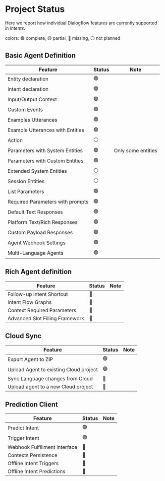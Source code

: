 # Project Status

Here we report how individual Dialogflow features are currently supported in
*Intents*.

colors: 🟢 complete, 🟡 partial, 🔴 missing, ⚪ not planned


## Basic Agent Definition

| Feature                          | Status | Note               |
|----------------------------------|--------|--------------------|
| Entity declaration               | 🟢     |                    |
| Intent declaration               | 🟢     |                    |
| Input/Output Context             | 🟢     |                    |
| Custom Events                    | 🟢     |                    |
| Examples Utterances              | 🟢     |                    |
| Example Utterances with Entities | 🟢     |                    |
| Action                           | ⚪     |                    |
| Parameters with System Entities  | 🟢     | Only some entities |
| Parameters with Custom Entities  | 🟢     |                    |
| Extended System Entities         | ⚪     |                    |
| Session Entities                 | ⚪     |                    |
| List Parameters                  | 🟢     |                    |
| Required Parameters with prompts | 🟢     |                    |
| Default Text Responses           | 🟢     |                    |
| Platform Text/Rich Responses     | 🟢     |                    |
| Custom Payload Responses         | 🟢     |                    |
| Agent Webhook Settings           | 🟢     |                    |
| Multi-Language Agents            | 🟢     |                    |

## Rich Agent definition

| Feature                          | Status | Note |
|----------------------------------|--------|------|
| Follow-up Intent Shortcut        | 🔴     |      |
| Intent Flow Graphs               | 🔴     |      |
| Context Required Parameters      | 🔴     |      |
| Advanced Slot Filling Framework  | 🔴     |      |

## Cloud Sync

| Feature                                | Status | Note |
|----------------------------------------|--------|------|
| Export Agent to ZIP                    | 🟢     |      |
| Upload Agent to existing Cloud project | 🟢     |      |
| Sync Language changes from Cloud       | 🔴     |      |
| Upload agent to a new Cloud project    | 🔴     |      |

## Prediction Client

| Feature                       | Status | Note |
|-------------------------------|--------|------|
| Predict Intent                | 🟢     |      |
| Trigger Intent                | 🟢     |      |
| Webhook Fulfillment interface | 🔴     |      |
| Contexts Persistence          | 🔴     |      |
| Offline Intent Triggers       | 🔴     |      |
| Offline Intent Predictions    | 🔴     |      |
